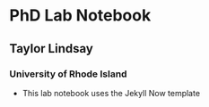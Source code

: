 
# PhD Lab Notebook
## Taylor Lindsay 
### University of Rhode Island 


* This lab notebook uses the Jekyll Now template
